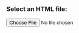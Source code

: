 <!DOCTYPE html>
<html>
<head>
  <title>Read HTML File and Extract IDs</title>
</head>
<body>
  <h3>Select an HTML file:</h3>
  <input type="file" id="fileInput" accept=".html,.htm">

  <script>
    document.getElementById("fileInput").addEventListener("change", function (e) {
      const file = e.target.files[0];

      if (!file) {
        alert("No file selected.");
        return;
      }

      const reader = new FileReader();

      reader.onload = function (event) {
        const html = event.target.result;

        // Parse the HTML
        const parser = new DOMParser();
        const doc = parser.parseFromString(html, "text/html");

        // Find elements with both id and name, and type is not hidden
        const elements = doc.querySelectorAll("[id][name]");
        const validIds = [];

        elements.forEach((el) => {
          const type = el.getAttribute("type");
          if (!type || type.toLowerCase() !== "hidden") {
            validIds.push(el.id);
          }
        });

        console.log("Valid IDs found:", validIds);
        alert("IDs found:\n" + validIds.join("\n"));
      };

      reader.onerror = function () {
        alert("Error reading file.");
        console.error(reader.error);
      };

      reader.readAsText(file); // Read file as text
    });
  </script>
</body>
</html>
